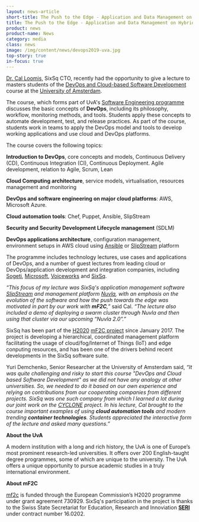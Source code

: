 ```yaml
---
layout: news-article
short-title: The Push to the Edge - Application and Data Management on Hybrid Cloud and Edge Infrastructures
title: The Push to the Edge - Application and Data Management on Hybrid Cloud and Edge Infrastructures
product: news
product-name: News
category: media
class: news
image: /img/content/news/devops2019-uva.jpg
top-story: true	
in-focus: true
---
```


[Dr. Cal Loomis](https://www.linkedin.com/in/charlesloomis/), SixSq CTO, recently had the opportunity to give a lecture to masters students of the [DevOps and Cloud-based Software Development](http://studiegids.uva.nl/xmlpages/page/2018-2019/zoek-vak/vak/63471) course at the [University of Amsterdam](https://www.uva.nl/en).

The course, which forms part of UvA's [Software Engineering programme](http://studiegids.uva.nl/xmlpages/page/2018-2019/zoek-opleiding/opleiding/5302/228964) discusses the basic concepts of **DevOps**, including its philosophy, workflow, monitoring methods, and tools. Students apply these concepts to  automate development, test, and release practices. As part of the course, students work in teams to apply the DevOps model and tools to develop working applications and use cloud and DevOps platforms.

The course covers the following topics:

**Introduction to DevOps**, core concepts and models, Continuous Delivery (CD), Continuous Integration (CI), Continuous Deployment. Agile development, relation to Agile, Scrum, Lean

**Cloud Computing architecture**, service models, virtualisation, resources management and monitoring

**DevOps and software engineering on major cloud platforms**: AWS, Microsoft Azure.

**Cloud automation tools**: Chef, Puppet, Ansible, SlipStream

**Security and Security Development Lifecycle management** (SDLM)

**DevOps applications architecture**, configuration management, environment setups in AWS cloud using [Ansible](https://www.ansible.com/) or [SlipStream](https://sixsq.com/products-and-services/slipstream/overview) platform


The programme includes technology lectures, use cases and applications of DevOps, and a number of guest lectures from leading cloud or DevOps/application development and integration companies, including [Sogeti](https://www.sogeti.com/), [Microsoft](https://www.microsoft.com/), [Voiceworks](https://www.voiceworks.com/en) and [SixSq](https://sixsq.com/).


_“This focus of my lecture was SixSq's application management software [SlipStream](https://sixsq.com/products-and-services/slipstream/overview) and management platform [Nuvla](https://sixsq.com/products-and-services/nuvla/overview), with an emphasis on the evolution of the software and how the push towards the edge was motivated in part by our work with **mF2C**,”_  said Cal. _“The lecture also included a demo of deploying a swarm cluster through Nuvla and then using that cluster via our upcoming “Nuvla 2.0”.”_

SixSq has been part of the [H2020](https://ec.europa.eu/programmes/horizon2020/en/what-horizon-2020) [mF2C project](https://www.mf2c-project.eu/) since January 2017. The project is developing a hierarchical, coordinated management platform facilitating the usage of cloud/fog/Internet of Things (IoT) and edge conputing resources, and has been one of the drivers behind recent developments in the SixSq software suite.

Yuri Demchenko, Senior Researcher at the University of Amsterdam said, _“It was quite challenging and risky to start this course "DevOps and Cloud based Software Development" as we did not have any analogy at other universities. So, we needed to do it based on our own experience and relying on contributions from our cooperating companies from different projects. SixSq was one such company from which I learned a lot during our joint work on the [CYCLONE](https://www.cyclone-project.eu/) project. In his lecture, Cal  brought to the course important examples of using **cloud automation tools** and modern trending **container technologies**. Students appreciated the interactive form of the lecture and asked many questions.”_

**About the UvA**

A modern institution with a long and rich history, the UvA is one of Europe’s most prominent research-led universities.
It offers over 200 English-taught degree programmes, some of which are unique to the university.  The UvA offers a unique opportunity to pursue academic studies in a truly international environment.


**About mF2C**

[mf2c](https://sixsq.com/r-and-d/mf2c) is funded through the European Commission’s H2020 programme under grant agreement 730929. SixSq's participation in the project is thanks to the Swiss State Secretariat for Education, Research and Innoviation **[SERI](https://www.sbfi.admin.ch/sbfi/en/home.html)** under contract number 16.0202.



